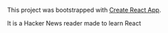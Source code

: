 This project was bootstrapped with [Create React App](https://github.com/facebookincubator/create-react-app).

It is a Hacker News reader made to learn React
